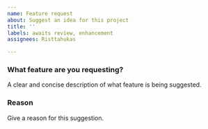 ```yaml
---
name: Feature request
about: Suggest an idea for this project
title: ''
labels: awaits review, enhancement
assignees: Risttahukas

---
```


### What feature are you requesting?
A clear and concise description of what feature is being suggested.

### Reason
Give a reason for this suggestion.
